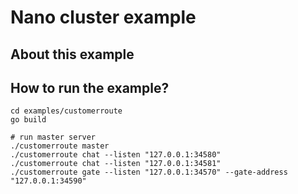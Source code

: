 # Nano cluster example

## About this example



## How to run the example?

```shell
cd examples/customerroute
go build

# run master server
./customerroute master
./customerroute chat --listen "127.0.0.1:34580"
./customerroute chat --listen "127.0.0.1:34581"
./customerroute gate --listen "127.0.0.1:34570" --gate-address "127.0.0.1:34590"
```

